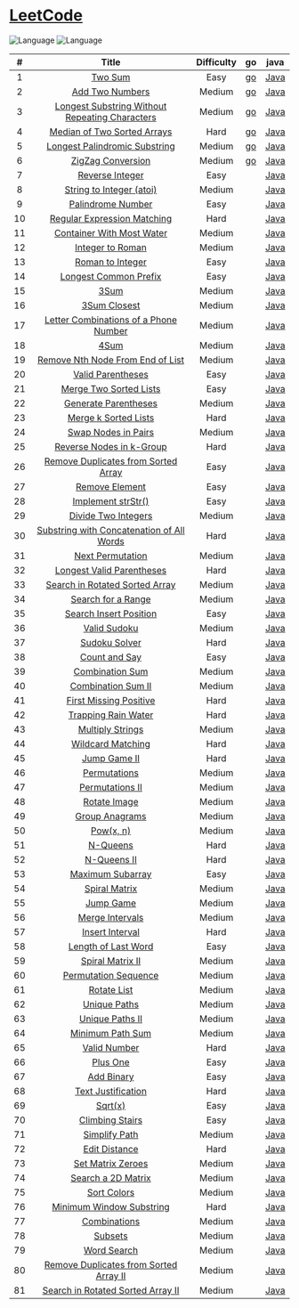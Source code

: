 # [LeetCode](https://leetcode.com/problemset/all/)   
![Language](https://img.shields.io/badge/language-go-green.svg)  ![Language](https://img.shields.io/badge/language-java-orange.svg) 

| # | Title | Difficulty | go | java |
|:---:|:---:|:---:|:---:|:---:|
| 1 | [Two Sum](https://leetcode.com/problems/two-sum/description/) | Easy | [go](go/easy/two_sum.go) | [Java](java/easy/TwoSum.java) |
| 2 | [Add Two Numbers](https://leetcode.com/problems/add-two-numbers/description/) | Medium | [go](go/medium/add_two_numbers.go) | [Java](java/medium/AddTwoNumbers.java) |
| 3 | [Longest Substring Without Repeating Characters](https://leetcode.com/problems/longest-substring-without-repeating-characters/description/) | Medium | [go](go/medium/longest_substring_without_repeating_characters.go) | [Java](java/medium/LongestSubstringWithoutRepeatingCharacters.java) |
| 4 | [Median of Two Sorted Arrays](https://leetcode.com/problems/median-of-two-sorted-arrays/description/) | Hard | [go](go/hard/median_of_two_sorted_arrays.go) | [Java](java/hard/MedianOfTwoSortedArrays.java) |
| 5 | [Longest Palindromic Substring](https://leetcode.com/problems/longest-palindromic-substring/description/) | Medium | [go](go/medium/longest_palindromic_substring.go) | [Java](java/medium/LongestPalindromicSubstring.java) |
| 6 | [ZigZag Conversion](https://leetcode.com/problems/zigzag-conversion/description/) | Medium | [go](go/medium/zigzag_conversion.go) | [Java](java/medium/ZigZagConversion.java) |
| 7 | [Reverse Integer](https://leetcode.com/problems/reverse-integer/description/) | Easy |  | [Java](java/easy/ReverseInteger.java) |
| 8 | [String to Integer (atoi)](https://leetcode.com/problems/string-to-integer-atoi/description/) | Medium |  | [Java](java/medium/StringToInteger.java) |
| 9 | [Palindrome Number](https://leetcode.com/problems/palindrome-number/description/) | Easy |  | [Java](java/easy/PalindromeNumber.java) |
| 10 | [Regular Expression Matching](https://leetcode.com/problems/regular-expression-matching/description/) | Hard |  | [Java](java/hard/RegularExpressionMatching.java) |
| 11 | [Container With Most Water](https://leetcode.com/problems/container-with-most-water/description/) | Medium |  | [Java](java/medium/ContainerWithMostWater.java) |
| 12 | [Integer to Roman](https://leetcode.com/problems/integer-to-roman/description/) | Medium |  | [Java](java/medium/IntegerToRoman.java) |
| 13 | [Roman to Integer](https://leetcode.com/problems/roman-to-integer/description/) | Easy |  | [Java](java/easy/RomanToInteger.java) |
| 14 | [Longest Common Prefix](https://leetcode.com/problems/longest-common-prefix/description/) | Easy |  | [Java](java/easy/LongestCommonPrefix.java) |
| 15 | [3Sum](https://leetcode.com/problems/3sum/description/) | Medium |  | [Java](java/medium/ThreeSum.java) |
| 16 | [3Sum Closest](https://leetcode.com/problems/3sum-closest/description/) | Medium |  | [Java](java/medium/ThreeSumClosest.java) |
| 17 | [Letter Combinations of a Phone Number](https://leetcode.com/problems/letter-combinations-of-a-phone-number/description/) | Medium |  | [Java](java/medium/LetterCombinationsOfAPhoneNumber.java) |
| 18 | [4Sum](https://leetcode.com/problems/4sum/description/) | Medium |  | [Java](java/medium/FourSum.java) |
| 19 | [Remove Nth Node From End of List](https://leetcode.com/problems/remove-nth-node-from-end-of-list/description/) | Medium |  | [Java](java/medium/RemoveNthNodeFromEndOfList.java) |
| 20 | [Valid Parentheses](https://leetcode.com/problems/valid-parentheses/description/) | Easy |  | [Java](java/easy/ValidParentheses.java) |
| 21 | [Merge Two Sorted Lists](https://leetcode.com/problems/merge-two-sorted-lists/description/) | Easy |  | [Java](java/easy/MergeTwoSortedLists.java) |
| 22 | [Generate Parentheses](https://leetcode.com/problems/generate-parentheses/description/) | Medium |  | [Java](java/medium/GenerateParentheses.java) |
| 23 | [Merge k Sorted Lists](https://leetcode.com/problems/merge-k-sorted-lists/description/) | Hard |  | [Java](java/hard/MergekSortedLists.java) |
| 24 | [Swap Nodes in Pairs](https://leetcode.com/problems/swap-nodes-in-pairs/description/) | Medium |  | [Java](java/medium/SwapNodesInPairs.java) |
| 25 | [Reverse Nodes in k-Group](https://leetcode.com/problems/reverse-nodes-in-k-group/description/) | Hard |  | [Java](java/hard/ReverseNodesInKGroup.java) |
| 26 | [Remove Duplicates from Sorted Array](https://leetcode.com/problems/remove-duplicates-from-sorted-array/description/) | Easy |  | [Java](java/easy/RemoveDuplicatesFromSortedArray.java) |
| 27 | [Remove Element](https://leetcode.com/problems/remove-element/description/) | Easy |  | [Java](java/easy/RemoveDuplicatesFromSortedArray.java) |
| 28 | [Implement strStr()](https://leetcode.com/problems/implement-strstr/description/) | Easy |  | [Java](java/easy/ImplementStr.java) |
| 29 | [Divide Two Integers](https://leetcode.com/problems/divide-two-integers/description/) | Medium |  | [Java](java/medium/DivideTwoIntegers.java) |
| 30 | [Substring with Concatenation of All Words](https://leetcode.com/problems/substring-with-concatenation-of-all-words/description/) | Hard |  | [Java](java/hard/SubstringWithConcatenationOfAllWords.java) |
| 31 | [Next Permutation](https://leetcode.com/problems/next-permutation/description/) | Medium |  | [Java](java/medium/NextPermutation.java) |
| 32 | [Longest Valid Parentheses](https://leetcode.com/problems/longest-valid-parentheses/description/) | Hard |  | [Java](java/hard/LongestValidParentheses.java) |
| 33 | [Search in Rotated Sorted Array](https://leetcode.com/problems/search-in-rotated-sorted-array/description/) | Medium |  | [Java](java/medium/SearchInRotatedSortedArray.java) |
| 34 | [Search for a Range](https://leetcode.com/problems/search-for-a-range/description/) | Medium |  | [Java](java/medium/SearchForARange.java) |
| 35 | [Search Insert Position](https://leetcode.com/problems/search-insert-position/description/) | Easy |  | [Java](java/easy/SearchInsertPosition.java) |
| 36 | [Valid Sudoku](https://leetcode.com/problems/valid-sudoku/description/) | Medium |  | [Java](java/medium/ValidSudoku.java) |
| 37 | [Sudoku Solver](https://leetcode.com/problems/sudoku-solver/description/) | Hard |  | [Java](java/hard/SudokuSolver.java) |
| 38 | [Count and Say](https://leetcode.com/problems/count-and-say/description/) | Easy |  | [Java](java/easy/CountAndSay.java) |
| 39 | [Combination Sum](https://leetcode.com/problems/combination-sum/description/) | Medium |  | [Java](java/medium/CombinationSum.java) |
| 40 | [Combination Sum II](https://leetcode.com/problems/combination-sum-ii/description/) | Medium |  | [Java](java/medium/CombinationSumII.java) |
| 41 | [First Missing Positive](https://leetcode.com/problems/first-missing-positive/description/) | Hard |  | [Java](java/hard/FirstMissingPositive.java) |
| 42 | [Trapping Rain Water](https://leetcode.com/problems/trapping-rain-water/description/) | Hard |  | [Java](java/hard/TrappingRainWater.java) |
| 43 | [Multiply Strings](https://leetcode.com/problems/multiply-strings/description/) | Medium |  | [Java](java/medium/MultiplyStrings.java) |
| 44 | [Wildcard Matching](https://leetcode.com/problems/wildcard-matching/description/) | Hard |  | [Java](java/hard/WildcardMatching.java) |
| 45 | [Jump Game II](https://leetcode.com/problems/jump-game-ii/description/) | Hard |  | [Java](java/hard/JumpGameII.java) |
| 46 | [Permutations](https://leetcode.com/problems/permutations/description/) | Medium |  | [Java](java/medium/Permutations.java) |
| 47 | [Permutations II](https://leetcode.com/problems/permutations-ii/description/) | Medium |  | [Java](java/medium/PermutationsII.java) |
| 48 | [Rotate Image](https://leetcode.com/problems/rotate-image/description/) | Medium |  | [Java](java/medium/RotateImage.java) |
| 49 | [Group Anagrams](https://leetcode.com/problems/group-anagrams/description/) | Medium |  | [Java](java/medium/GroupAnagrams.java) |
| 50 | [Pow(x, n)](https://leetcode.com/problems/powx-n/description/) | Medium |  | [Java](java/medium/PowXN.java) |
| 51 | [N-Queens](https://leetcode.com/problems/n-queens/description/) | Hard |  | [Java](java/hard/NQueens.java) |
| 52 | [N-Queens II](https://leetcode.com/problems/n-queens-ii/description/) | Hard |  | [Java](java/hard/NQueensII.java) |
| 53 | [Maximum Subarray](https://leetcode.com/problems/maximum-subarray/description/) | Easy |  | [Java](java/easy/MaximumSubarray.java) |
| 54 | [Spiral Matrix](https://leetcode.com/problems/spiral-matrix/description/) | Medium |  | [Java](java/medium/SpiralMatrix.java) |
| 55 | [Jump Game](https://leetcode.com/problems/jump-game/description/) | Medium |  | [Java](java/medium/JumpGame.java) |
| 56 | [Merge Intervals](https://leetcode.com/problems/merge-intervals/description/) | Medium |  | [Java](java/medium/MergeIntervals.java) |
| 57 | [Insert Interval](https://leetcode.com/problems/insert-interval/description/) | Hard |  | [Java](java/hard/InsertInterval.java) |
| 58 | [Length of Last Word](https://leetcode.com/problems/length-of-last-word/description/) | Easy |  | [Java](java/easy/LengthOfLastWord.java) |
| 59 | [Spiral Matrix II](https://leetcode.com/problems/spiral-matrix-ii/) | Medium |  | [Java](java/medium/SpiralMatrixII.java) |
| 60 | [Permutation Sequence](https://leetcode.com/problems/permutation-sequence/) | Medium |  | [Java](java/medium/PermutationSequence.java) |
| 61 | [Rotate List](https://leetcode.com/problems/rotate-list/) | Medium |  | [Java](java/medium/RotateList.java) |
| 62 | [Unique Paths](https://leetcode.com/problems/unique-paths/) | Medium |  | [Java](java/medium/UniquePaths.java) |
| 63 | [Unique Paths II](https://leetcode.com/problems/unique-paths-ii/) | Medium |  | [Java](java/medium/UniquePathsII.java) |
| 64 | [Minimum Path Sum](https://leetcode.com/problems/minimum-path-sum/) | Medium |  | [Java](java/medium/MinimumPathSum.java) |
| 65 | [Valid Number](https://leetcode.com/problems/valid-number/) | Hard |  | [Java](java/hard/ValidNumber.java) |
| 66 | [Plus One](https://leetcode.com/problems/plus-one/) | Easy |  | [Java](java/easy/PlusOne.java) |
| 67 | [Add Binary](https://leetcode.com/problems/add-binary/) | Easy |  | [Java](java/easy/AddBinary.java) |
| 68 | [Text Justification](https://leetcode.com/problems/text-justification/) | Hard |  | [Java](java/hard/TextJustification.java) |
| 69 | [Sqrt(x)](https://leetcode.com/problems/sqrtx/) | Easy |  | [Java](java/easy/SqrtX.java) |
| 70 | [Climbing Stairs](https://leetcode.com/problems/climbing-stairs/) | Easy |  | [Java](java/easy/ClimbingStairs.java) |
| 71 | [Simplify Path](https://leetcode.com/problems/simplify-path/) | Medium |  | [Java](java/medium/SimplifyPath.java) |
| 72 | [Edit Distance](https://leetcode.com/problems/edit-distance/) | Hard |  | [Java](java/hard/EditDistance.java) |
| 73 | [Set Matrix Zeroes](https://leetcode.com/problems/set-matrix-zeroes/) | Medium |  | [Java](java/medium/SetMatrixZeroes.java) |
| 74 | [Search a 2D Matrix](https://leetcode.com/problems/search-a-2d-matrix/) | Medium |  | [Java](java/medium/SearchA2DMatrix.java) |
| 75 | [Sort Colors](https://leetcode.com/problems/sort-colors/) | Medium |  | [Java](java/medium/SortColors.java) |
| 76 | [Minimum Window Substring](https://leetcode.com/problems/minimum-window-substring/) | Hard |  | [Java](java/hard/MinimumWindowSubstring.java) |
| 77 | [Combinations](https://leetcode.com/problems/combinations/) | Medium |  | [Java](java/medium/Combinations.java) |
| 78 | [Subsets](https://leetcode.com/problems/subsets/) | Medium |  | [Java](java/medium/Subsets.java) |
| 79 | [Word Search](https://leetcode.com/problems/word-search/) | Medium |  | [Java](java/medium/WordSearch.java) |
| 80 | [Remove Duplicates from Sorted Array II](https://leetcode.com/problems/remove-duplicates-from-sorted-array-ii/) | Medium |  | [Java](java/medium/RemoveDuplicatesFromSortedArrayII.java) |
| 81 | [Search in Rotated Sorted Array II](https://leetcode.com/problems/search-in-rotated-sorted-array-ii/) | Medium |  | [Java](java/medium/SearchInRotatedSortedArrayII.java) |
